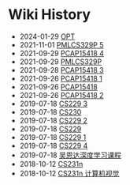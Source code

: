 # Wiki History

- 2024-01-29        [OPT](/0021_OPT)
- 2021-11-01        [PMLCS329P 5](/0008_PMLCS329P_5)
- 2021-09-29        [PCAP15418 4](/0007_PCAP15418_4)
- 2021-09-29        [PMLCS329P](/0017_PMLCS329P)
- 2021-09-28        [PCAP15418 3](/0005_PCAP15418_3)
- 2021-09-26        [PCAP15418 1](/0003_PCAP15418_1)
- 2021-09-26        [PCAP15418](/0002_PCAP15418)
- 2021-09-26        [PCAP15418 2](/0004_PCAP15418_2)
- 2019-07-18        [CS229 3](/0014_CS229_3)
- 2019-07-18        [CS230](/0011_CS230)
- 2019-07-18        [CS229 2](/0013_CS229_2)
- 2019-07-18        [CS229](/0010_CS229)
- 2019-07-18        [CS229 1](/0012_CS229_1)
- 2019-07-18        [CS229 4](/0015_CS229_4)
- 2019-07-18        [吴恩达深度学习课程](/0011_吴恩达深度学习课程)
- 2018-10-12        [CS231n](/0016_CS231n)
- 2018-10-12        [CS231n 计算机视觉](/0016_CS231n_计算机视觉)
